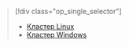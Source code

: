 > [!div class="op_single_selector"]
> * [Кластер Linux](../articles/hdinsight/hdinsight-hbase-tutorial-get-started-linux.md)
> * [Кластер Windows](../articles/hdinsight/hdinsight-hbase-tutorial-get-started.md)
> 
> 



<!--HONumber=Nov16_HO2-->


